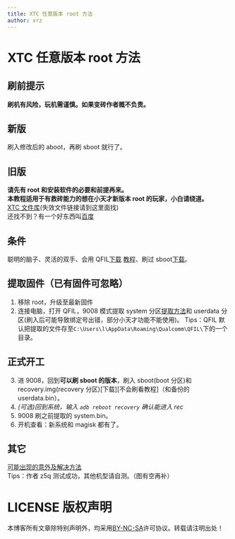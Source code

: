 ```yaml
---
title: XTC 任意版本 root 方法
author: xrz
---
```


# XTC 任意版本 root 方法

## 刷前提示

**刷机有风险，玩机需谨慎。如果变砖作者概不负责。**

## 新版

刷入修改后的 aboot，再刷 sboot 就行了。

## 旧版

**请先有 root 和安装软件的必要和前提再来。  
本教程适用于有救砖能力的想在小天才新版本 root 的玩家，小白请绕道。**  
[XTC 文件库](/blog/XTC-Files)(失效文件链接请到这里面找)  
还找不到？有一个好东西叫[百度](https://www.baidu.com)

## 条件

聪明的脑子、灵活的双手、会用 QFIL[下载](https://www.mediafire.com/file/220h5xaxi1gd55m/QPST_2.7.496.zip/file) [教程](https://www.baidu.com/s?ie=utf-8&f=8&rsv_bp=1&tn=baidu&wd=QFIL%E6%95%99%E7%A8%8B)、刷过 sboot[下载](https://xrzyun-generic.pkg.coding.net/xrz-video/xtc/XTC-SBoot-RV1.5.zip)。

## 提取固件（已有固件可忽略）

1. 移除 root，升级至最新固件
2. 连接电脑，打开 QFIL，9008 模式提取 system 分区[提取方法](https://www.baidu.com/s?ie=utf-8&f=8&rsv_bp=1&tn=baidu&wd=QFIL%E6%8F%90%E5%8F%96%E5%88%86%E5%8C%BA)和 userdata 分区(刷入后可能导致绑定号出错，部分小天才功能不能使用)。 Tips：QFIL 默认把提取的文件存至`C:\Users\l\AppData\Roaming\Qualcomm\QFIL\`下的一个目录。

## 正式开工

3. 进 9008，回到**可以刷 sboot 的版本**，刷入 sboot(boot 分区)和 recovery.img(recovery 分区)[下载][不会刷看教程]（和备份的 userdata.bin）。
4. _(可选)回到系统，输入 `adb reboot recovery` 确认能进入 rec_
5. 9008 刷之前提取的 system.bin。
6. 开机查看：新系统和 magisk 都有了。

## 其它

[可能出现的意外及解决方法](./xtcuproot-Q&A)  
Tips：作者 z5q 测试成功，其他机型请自测。（图有空再补）

# LICENSE 版权声明

本博客所有文章除特别声明外，均采用[BY-NC-SA](https://creativecommons.org/licenses/by-nc-sa/4.0/)许可协议。转载请注明出处！
